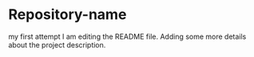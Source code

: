 # Repository-name
my first attempt
I am editing the README file. Adding some more details about the project description.

